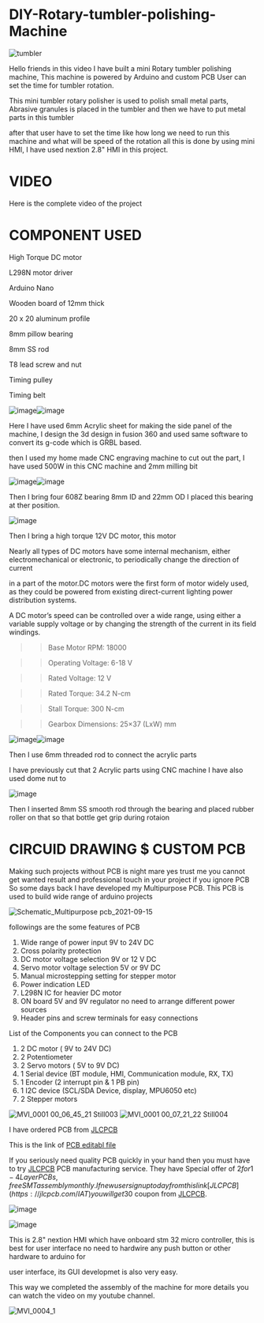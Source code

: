 # DIY-Rotary-tumbler-polishing-Machine

![tumbler](https://user-images.githubusercontent.com/19898602/141048286-8c61f946-ea0c-413c-9a6d-88d04a264b09.gif)


Hello friends in this video I have built a mini Rotary tumbler polishing machine,
This machine is powered by Arduino and custom PCB User can set the time for tumbler rotation.

This mini tumbler rotary polisher is used to polish small metal parts, 
Abrasive granules is placed in the tumbler and then we have to put metal parts in this tumbler

after that user have to set the time like how long we need to run this machine and what will be speed of the rotation
all this is done by using mini HMI, I have used nextion 2.8" HMI in this project.



# VIDEO
Here is the complete video of the project 


# COMPONENT USED

High Torque DC motor

L298N motor driver

Arduino Nano 

Wooden board of 12mm thick

20 x 20 aluminum profile

8mm pillow bearing

8mm SS rod

T8 lead screw and nut

Timing pulley

Timing belt




![image](https://user-images.githubusercontent.com/19898602/141048834-95fa2205-31fd-4398-8b7c-ad4614464d74.png)![image](https://user-images.githubusercontent.com/19898602/141048878-a23c2a07-cf42-4055-87de-3f1b3762aacb.png)

Here I have used 6mm Acrylic sheet for making the side panel of the machine, I design the 3d design in fusion 360 
and used same software to convert its g-code which is GRBL based.

then I used my home made CNC engraving machine to cut out the part, I have used 500W in this CNC machine and 2mm milling bit


![image](https://user-images.githubusercontent.com/19898602/141049188-6570581a-f294-4f31-91a8-b8011e5df353.png)![image](https://user-images.githubusercontent.com/19898602/141049239-88da6f02-5e2e-4f41-bdda-4ac19d85a05e.png)

Then I bring four 608Z bearing 8mm ID and 22mm OD I placed this bearing at ther position. 

![image](https://user-images.githubusercontent.com/19898602/141050556-62854910-083f-4826-9fa1-b47859dfeeb3.png)


Then I bring a high torque 12V DC motor, this motor

Nearly all types of DC motors have some internal mechanism, either electromechanical or electronic, to periodically change the direction of current 

in a part of the motor.DC motors were the first form of motor widely used, as they could be powered from existing direct-current lighting power distribution systems. 

A DC motor’s speed can be controlled over a wide range, using either a variable supply voltage or by changing the strength of the current in its field windings.

>> Base Motor RPM: 18000


>> Operating Voltage: 6-18 V

>> Rated Voltage: 12 V

>> Rated Torque: 34.2 N-cm

>> Stall Torque: 300 N-cm

>> Gearbox Dimensions: 25×37 (LxW) mm

![image](https://user-images.githubusercontent.com/19898602/141050768-92902c1f-f2fe-4d18-a287-edd6c2b4a2c4.png)![image](https://user-images.githubusercontent.com/19898602/141050795-2f0e16ef-c551-4496-80cb-07e5ee9fbe38.png)

Then I use 6mm threaded rod to connect the acrylic parts 

I have previously cut that 2 Acrylic parts using CNC machine I have also used dome nut to 

![image](https://user-images.githubusercontent.com/19898602/141051251-1eca3bde-a715-45c4-b61d-0107e66e8006.png)

Then I inserted 8mm SS smooth rod through the bearing and placed rubber roller on that so that bottle get grip
during rotaion

# CIRCUID DRAWING $ CUSTOM PCB

Making such projects without PCB is night mare yes trust me
you cannot get wanted result and professional touch in your project if you ignore PCB
So some days back I have developed my Multipurpose PCB.
This PCB is used to build wide range of arduino projects 

![Schematic_Multipurpose pcb_2021-09-15](https://user-images.githubusercontent.com/19898602/133383877-24044b9a-8d05-445a-808f-b6960dbe0e07.png)


followings are the some features of PCB

1. Wide range of power input 9V to 24V DC
2. Cross polarity protection
3. DC motor voltage selection 9V or 12 V DC
4. Servo motor voltage selection 5V or 9V DC
5. Manual microstepping setting for stepper motor
6. Power indication LED
7. L298N IC for heavier DC motor
8. ON board 5V and 9V regulator no need to arrange different power sources
9. Header pins and screw terminals for easy connections

List of the Components you can connect to the PCB

1. 2 DC motor ( 9V to 24V DC)
2. 2 Potentiometer
3. 2 Servo motors ( 5V to 9V DC)
4. 1 Serial device (BT module, HMI, Communication module, RX, TX)
5. 1 Encoder (2 interrupt pin & 1 PB pin)
6. 1 I2C device (SCL/SDA Device, display, MPU6050 etc)
7. 2 Stepper motors 


![MVI_0001 00_06_45_21 Still003](https://user-images.githubusercontent.com/19898602/133377296-ba24f45e-dcf4-4f97-9aa5-77aaed90175a.jpg)
![MVI_0001 00_07_21_22 Still004](https://user-images.githubusercontent.com/19898602/133377355-12dca9e1-068f-4cf5-ae58-84663ff57dde.jpg)

I have ordered PCB from [JLCPCB](https://jlcpcb.com/IAT )

This is the link of [PCB editabl file](https://oshwlab.com/sharmaz747/multipurpose-pcb)

If you seriously need quality PCB quickly in your hand then you must have to try [JLCPCB](https://jlcpcb.com/IAT ) PCB manufacturing service.
They have Special offer of $2 for 1-4 Layer PCBs, free SMT assembly monthly.
If new user signup today from this link [JLCPCB](https://jlcpcb.com/IAT ) you will get 30$ coupon from [JLCPCB](https://jlcpcb.com/IAT ).

![image](https://user-images.githubusercontent.com/19898602/138686998-33a08efe-93af-44e7-991a-c77a59e2c089.png)


![image](https://user-images.githubusercontent.com/19898602/138687262-b17b4deb-fd48-4701-91f0-2416cc24f77d.png)

This is 2.8" nextion HMI which have onboard stm 32 micro controller, this is best for user interface no need to hardwire any push button or other hardware to arduino for 

user interface, its GUI developmet is also very easy. 

This way we completed the assembly of the machine for more details you can watch the video on my youtube channel.

![MVI_0004_1](https://user-images.githubusercontent.com/19898602/141059771-19c9bd8f-6524-496a-98b0-8627b7cbee94.gif)



